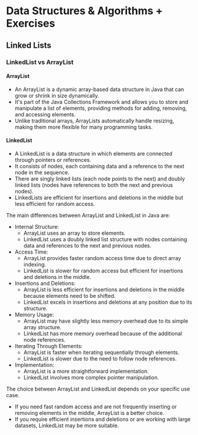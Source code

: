 # Data Structures & Algorithms + Exercises
## Linked Lists
### LinkedList vs ArrayList
#### ArrayList
- An ArrayList is a dynamic array-based data structure in Java that can grow or shrink in size dynamically.
- It's part of the Java Collections Framework and allows you to store and manipulate a list of elements, providing methods for adding, removing, and accessing elements.
- Unlike traditional arrays, ArrayLists automatically handle resizing, making them more flexible for many programming tasks.
#### LinkedList
- A LinkedList is a data structure in which elements are connected through pointers or references.
- It consists of nodes, each containing data and a reference to the next node in the sequence.
- There are singly linked lists (each node points to the next) and doubly linked lists (nodes have references to both the next and previous nodes).
- LinkedLists are efficient for insertions and deletions in the middle but less efficient for random access.

The main differences between ArrayList and LinkedList in Java are:
- Internal Structure:
  - ArrayList uses an array to store elements.
  - LinkedList uses a doubly linked list structure with nodes containing data and references to the next and previous nodes.
- Access Time:
  - ArrayList provides faster random access time due to direct array indexing.
  - LinkedList is slower for random access but efficient for insertions and deletions in the middle.
- Insertions and Deletions:
  - ArrayList is less efficient for insertions and deletions in the middle because elements need to be shifted.
  - LinkedList excels in insertions and deletions at any position due to its structure.
- Memory Usage:
  - ArrayList may have slightly less memory overhead due to its simple array structure.
  - LinkedList has more memory overhead because of the additional node references.
- Iterating Through Elements:
  - ArrayList is faster when iterating sequentially through elements.
  - LinkedList is slower due to the need to follow node references.
- Implementation:
  - ArrayList is a more straightforward implementation.
  - LinkedList involves more complex pointer manipulation.
 
The choice between ArrayList and LinkedList depends on your specific use case. 
- If you need fast random access and are not frequently inserting or removing elements in the middle, ArrayList is a better choice.
- If you require efficient insertions and deletions or are working with large datasets, LinkedList may be more suitable.
